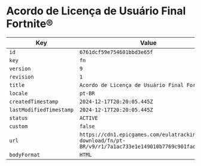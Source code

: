 # Acordo de Licença de Usuário Final Fortnite®

| Key | Value |
| --- | ----- |
| `id` | `6761dcf59e754601bbd3e65f` |
| `key` | `fn` |
| `version` | `9` |
| `revision` | `1` |
| `title` | `Acordo de Licença de Usuário Final Fortnite®` |
| `locale` | `pt-BR` |
| `createdTimestamp` | `2024-12-17T20:20:05.445Z` |
| `lastModifiedTimestamp` | `2024-12-17T20:20:05.445Z` |
| `status` | `ACTIVE` |
| `custom` | `false` |
| `url` | `https://cdn1.epicgames.com/eulatracking-download/fn/pt-BR/v9/r1/7a1ac733e1e149010b7769c901fad5e2.pdf` |
| `bodyFormat` | `HTML` |

